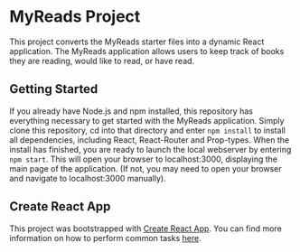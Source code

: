 # MyReads Project

This project converts the MyReads starter files into a dynamic React application. The MyReads application allows users to keep track of books they are reading, would like to read, or have read. 

## Getting Started

If you already have Node.js and npm installed, this repository has everything necessary to get started with the MyReads application. Simply clone this repository, cd into that directory and enter `npm install` to install all dependencies, including React, React-Router and Prop-types. When the install has finished, you are ready to launch the local webserver by entering `npm start`. This will open your browser to localhost:3000, displaying the main page of the application. (If not, you may need to open your browser and navigate to localhost:3000 manually). 


## Create React App

This project was bootstrapped with [Create React App](https://github.com/facebookincubator/create-react-app). You can find more information on how to perform common tasks [here](https://github.com/facebookincubator/create-react-app/blob/master/packages/react-scripts/template/README.md).

